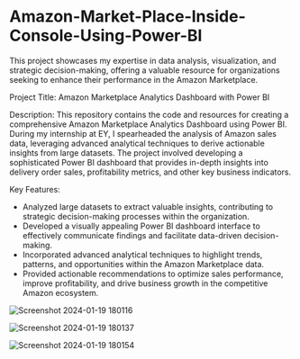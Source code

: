 # Amazon-Market-Place-Inside-Console-Using-Power-BI
This project showcases my expertise in data analysis, visualization, and strategic decision-making, offering a valuable resource for organizations seeking to enhance their performance in the Amazon Marketplace.


Project Title: Amazon Marketplace Analytics Dashboard with Power BI

Description:
This repository contains the code and resources for creating a comprehensive Amazon Marketplace Analytics Dashboard using Power BI. During my internship at EY, I spearheaded the analysis of Amazon sales data, leveraging advanced analytical techniques to derive actionable insights from large datasets. The project involved developing a sophisticated Power BI dashboard that provides in-depth insights into delivery order sales, profitability metrics, and other key business indicators.

Key Features:
- Analyzed large datasets to extract valuable insights, contributing to strategic decision-making processes within the organization.
- Developed a visually appealing Power BI dashboard interface to effectively communicate findings and facilitate data-driven decision-making.
- Incorporated advanced analytical techniques to highlight trends, patterns, and opportunities within the Amazon Marketplace data.
- Provided actionable recommendations to optimize sales performance, improve profitability, and drive business growth in the competitive Amazon ecosystem.

![Screenshot 2024-01-19 180116](https://github.com/YuvrajSingh8689/Amazon-Market-Place-Inside-Console-Using-Power-BI/assets/142512099/88a1971c-8c2e-4776-ada2-69d267c7bd9c)

![Screenshot 2024-01-19 180137](https://github.com/YuvrajSingh8689/Amazon-Market-Place-Inside-Console-Using-Power-BI/assets/142512099/180fcbf9-8150-4739-abb6-cc74b524f36b)

![Screenshot 2024-01-19 180154](https://github.com/YuvrajSingh8689/Amazon-Market-Place-Inside-Console-Using-Power-BI/assets/142512099/f398621a-0ff5-4a02-81e3-98f26fb777c7)
